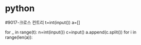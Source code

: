 # python
#9017-크로스 컨트리
t=int(input())
a=[]


for _ in range(t):
    n=int(input())
    c=input()
    a.append(c.split())
    for i in range(len(a)):
